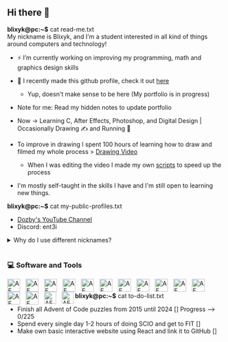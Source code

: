 ## Hi there 👋


**blixyk@pc:~$** cat read-me.txt  
My nickname is Blixyk, and I'm a student interested in all kind of things around computers and technology!
- ⚡️ I’m currently working on improving my programming, math and graphics design skills
- 🌱 I recently made this github profile, check it out [here](https://github.com/blixyk)
  - Yup, doesn't make sense to be here (My portfolio is in progress)
- Note for me: Read my hidden notes to update portfolio
- Now -> Learning C, After Effects, Photoshop, and Digital Design | Occasionally Drawing ✍️ and Running 🏃
- To improve in drawing I spent 100 hours of learning how to draw and filmed my whole process > [Drawing Video](https://www.youtube.com/watch?v=x6eIgAk8YMs&t=1s)

  - When I was editing the video I made my own [scripts](https:) to speed up the process
- I'm mostly self-taught in the skills I have and I'm still open to learning new things.  

**blixyk@pc:~$** cat my-public-profiles.txt
- [Dozby's YouTube Channel](https://www.youtube.com/@Dozby)
- Discord: ent3i

<details>
  <summary>Why do I use different nicknames?</summary>

  1. The name/nickname was already taken.  
  2. I wanted to work on/learn something without others knowing what I exactly do in my free time.  
</details>


<!--
**blixyk/blixyk** is a ✨ _special_ ✨ repository because its `README.md` (this file) appears on your GitHub profile.

Notes:
Use this place to add many links on my projects I made etc.
Add link on something visual (project), you can play around with
- What (name and description), Why (Did you ever have blabla...) How (how to use/setup) 
- Use images

Here are some ideas to get you started:

- 🔭 I’m currently working on ...
- 🌱 I’m currently learning ...
- 👯 I’m looking to collaborate on ...
- 🤔 I’m looking for help with ...
- 💬 Ask me about ...
- 📫 How to reach me: ...
- 😄 Pronouns: ...
- ⚡ Fun fact: ...
-->

#


  <summary><h3>💻 Software and Tools</h3></summary>
<p>
  <img align="left" alt="AE" width="30px" style="padding-right: 10px;" src="https://cdn.jsdelivr.net/gh/devicons/devicon@latest/icons/c/c-original.svg" />
  <img align="left" alt="AE" width="30px" style="padding-right: 10px;" src="https://cdn.jsdelivr.net/gh/devicons/devicon@latest/icons/cplusplus/cplusplus-original.svg" />
  <img align="left" alt="AE" width="30px" style="padding-right: 10px;" src="https://cdn.jsdelivr.net/gh/devicons/devicon@latest/icons/linux/linux-original.svg" />
  <img align="left" alt="AE" width="30px" style="padding-right: 10px;" src="https://cdn.jsdelivr.net/gh/devicons/devicon@latest/icons/inkscape/inkscape-original.svg" />
  <img align="left" alt="AE" width="30px" style="padding-right: 10px;" src="https://cdn.jsdelivr.net/gh/devicons/devicon@latest/icons/aftereffects/aftereffects-original.svg" />
  <img align="left" alt="AE" width="30px" style="padding-right: 10px;" src="https://cdn.jsdelivr.net/gh/devicons/devicon@latest/icons/photoshop/photoshop-original.svg" />
  <img align="left" alt="AE" width="30px" style="padding-right: 10px;" src="https://cdn.jsdelivr.net/gh/devicons/devicon@latest/icons/vscode/vscode-original.svg" />
  <img align="left" alt="AE" width="30px" style="padding-right: 10px;" src="https://cdn.jsdelivr.net/gh/devicons/devicon@latest/icons/python/python-original.svg" />
  <img align="left" alt="AE" width="30px" style="padding-right: 10px;" src="https://cdn.jsdelivr.net/gh/devicons/devicon@latest/icons/java/java-original.svg" />
  <img align="left" alt="AE" width="30px" style="padding-right: 10px;" src="https://cdn4.iconfinder.com/data/icons/logos-and-brands/512/22_Apple_logo_logos-512.png"/>
  <img align="left" alt="AE" width="30px" style="padding-right: 10px;" src="https://cdn.jsdelivr.net/gh/devicons/devicon@latest/icons/javascript/javascript-original.svg" />
  <img align="left" alt="AE" width="30px" style="padding-right: 10px;" src="https://cdn.jsdelivr.net/gh/devicons/devicon@latest/icons/html5/html5-original.svg" />
  <img align="left" alt="AE" width="30px" style="padding-right: 10px;" src="https://cdn.jsdelivr.net/gh/devicons/devicon@latest/icons/css3/css3-original.svg" />
  <img align="left" alt="AE" width="28px" style="padding-right: 10px;" src="https://cdn.jsdelivr.net/gh/devicons/devicon@latest/icons/windows11/windows11-original.svg" />
  <img align="left" alt="AE" width="28px;" src="https://cdn.jsdelivr.net/gh/devicons/devicon@latest/icons/windows11/windows11-original.svg" />
</p>     
<br>
  
**blixyk@pc:~$** cat to-do-list.txt   

- Finish all Advent of Code puzzles from 2015 until 2024 [] Progress --> 0/225
- Spend every single day 1-2 hours of doing SCIO and get to FIT []
- Make own basic interactive website using React and link it to GitHub []

